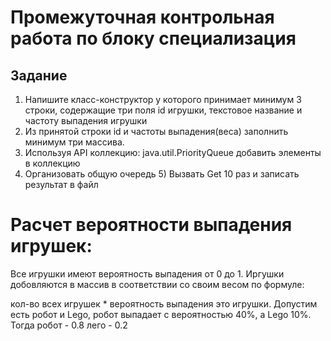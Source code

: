 # Промежуточная контрольная работа по блоку специализация
## Задание
1) Напишите класс-конструктор у которого принимает минимум 3 строки, содержащие три поля id игрушки, текстовое название и частоту выпадения игрушки
2) Из принятой строки id и частоты выпадения(веса) заполнить минимум три массива.
3) Используя API коллекцию: java.util.PriorityQueue добавить элементы в коллекцию
4) Организовать общую очередь 5) Вызвать Get 10 раз и записать результат в файл


# Расчет вероятности выпадения игрушек: 
Все игрушки имеют вероятность выпадения от 0 до 1. Иргушки добовляются в массив в соответствии
со своим весом по формуле: 

кол-во всех игрушек * вероятность выпадения это игрушки. 
Допустим есть робот и Lego, робот выпадает с вероятностью 40%, а Lego 10%. 
Тогда робот - 0.8 лего -  0.2